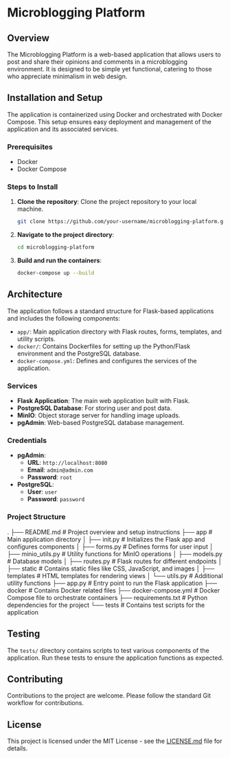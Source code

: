 # Microblogging Platform

## Overview
The Microblogging Platform is a web-based application that allows users to post and share their opinions and comments in a microblogging environment. It is designed to be simple yet functional, catering to those who appreciate minimalism in web design.

## Installation and Setup
The application is containerized using Docker and orchestrated with Docker Compose. This setup ensures easy deployment and management of the application and its associated services.

### Prerequisites
- Docker
- Docker Compose

### Steps to Install
1. **Clone the repository**: Clone the project repository to your local machine.
    ```bash
    git clone https://github.com/your-username/microblogging-platform.git
    ```
2. **Navigate to the project directory**:
    ```bash
    cd microblogging-platform
    ```
3. **Build and run the containers**:
    ```bash
    docker-compose up --build
    ```

## Architecture
The application follows a standard structure for Flask-based applications and includes the following components:

- `app/`: Main application directory with Flask routes, forms, templates, and utility scripts.
- `docker/`: Contains Dockerfiles for setting up the Python/Flask environment and the PostgreSQL database.
- `docker-compose.yml`: Defines and configures the services of the application.

### Services
- **Flask Application**: The main web application built with Flask.
- **PostgreSQL Database**: For storing user and post data.
- **MinIO**: Object storage server for handling image uploads.
- **pgAdmin**: Web-based PostgreSQL database management.

### Credentials
- **pgAdmin**:
  - **URL**: `http://localhost:8080`
  - **Email**: `admin@admin.com`
  - **Password**: `root`
- **PostgreSQL**:
  - **User**: `user`
  - **Password**: `password`

### Project Structure
.
├── README.md # Project overview and setup instructions
├── app # Main application directory
│ ├── init.py # Initializes the Flask app and configures components
│ ├── forms.py # Defines forms for user input
│ ├── minio_utils.py # Utility functions for MinIO operations
│ ├── models.py # Database models
│ ├── routes.py # Flask routes for different endpoints
│ ├── static # Contains static files like CSS, JavaScript, and images
│ ├── templates # HTML templates for rendering views
│ └── utils.py # Additional utility functions
├── app.py # Entry point to run the Flask application
├── docker # Contains Docker related files
├── docker-compose.yml # Docker Compose file to orchestrate containers
├── requirements.txt # Python dependencies for the project
└── tests # Contains test scripts for the application


## Testing
The `tests/` directory contains scripts to test various components of the application. Run these tests to ensure the application functions as expected.

## Contributing
Contributions to the project are welcome. Please follow the standard Git workflow for contributions.

## License
This project is licensed under the MIT License - see the [LICENSE.md](LICENSE.md) file for details.
